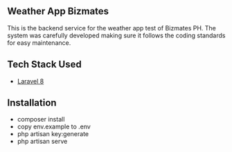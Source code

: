 ## Weather App Bizmates

This is the backend service for the weather app test of Bizmates PH. The system was carefully developed making sure it follows the coding standards for easy maintenance.

## Tech Stack Used

- [Laravel 8](https://laravel.com/docs/8.x/)

## Installation

- composer install
- copy env.example to .env
- php artisan key:generate
- php artisan serve
